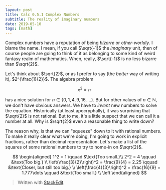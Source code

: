 ```yaml
---
layout: post
title: Calc 0.5.1 Complex Numbers
subtitle: The reality of imaginary numbers
date: 2019-05-10
tags: [math]
---
```


Complex numbers have a reputation of being *bizarre* or *other-worldly*. I blame the name. I mean, if you call $\sqrt{-1}$ the *imaginary* unit, then of course people are going to think of it as belonging to some kind of weird fantasy realm of mathematics. When, really, $\sqrt{-1}$ is no less bizarre than $\sqrt{2}$.  

Let's think about $\sqrt{2}$, or as I prefer to say (the *better* way of writing it), $2^{\frac{1}{2}}$. The algebra problem

$$
	x^2 = n
$$

has a nice solution for $n \in \{0,1,4,9,16,\dots\}$. But for other values of $n \in \mathbb{N}$, we don't have obvious answers. We have to *invent* new numbers to solve the equation. Historically (at least apocryphally), it was surprising that $\sqrt{2}$ is not rational. But to me, it's a little suspect that we can call it a number at all. Why is $\sqrt{2}$ even a reasonable thing to write down? 

The reason why, is that we can "squeeze" down to it with rational numbers. To make it really clear what we're doing, I'm going to work in explicit fractions, rather than decimal representation. Let's make a list of the squares of some rational numbers to try to home-in on $\sqrt{2}$.

$$
	\begin{aligned}
		1^2 = 1 \qquad &\text{Too small.}\\
		2^2 = 4 \qquad &\text{Too big.} \\
	\left(\frac{3}{2}\right)^2 = \frac{9}{4} = 2.25 \qquad &\text{Closer, but still too big.} \\
	\left(\frac{4}{3}\right)^2 = \frac{16}{9} = 1.777\dots \qquad &\text{Too small.} \\
	\left
	\end{aligned}
$$

> Written with [StackEdit](https://stackedit.io/).
<!--stackedit_data:
eyJoaXN0b3J5IjpbMTI1NDkzNjg5NiwyMTI2MzI3Nzk3XX0=
-->